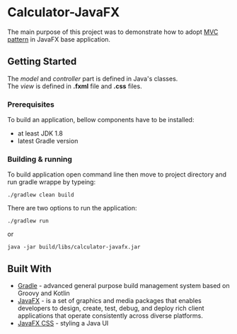# Calculator-JavaFX
The main purpose of this project was to demonstrate how to adopt 
[MVC pattern](https://en.wikipedia.org/wiki/Model%E2%80%93view%E2%80%93controller) in JavaFX base application.<br />

## Getting Started

The _model_ and _controller_ part is defined in Java's classes.<br />
The _view_ is defined in __.fxml__ file and __.css__ files.<br />

### Prerequisites

To build an application, bellow components have to be installed:
- at least JDK 1.8 <br />
- latest Gradle version

### Building & running

To build application open command line then move to project directory and run gradle wrappe by typeing:
```
./gradlew clean build
```
There are two options to run the application:
```
./gradlew run
```
or
```
java -jar build/libs/calculator-javafx.jar
```
## Built With
- [Gradle](https://gradle.org/) - advanced general purpose build management system based on Groovy and Kotlin
- [JavaFX](https://docs.oracle.com/javafx/2/) - is a set of graphics and media packages that enables developers 
to design, create, test, debug, and deploy rich client applications that operate consistently across diverse platforms.
- [JavaFX CSS](https://docs.oracle.com/javase/8/javafx/api/javafx/scene/doc-files/cssref.html) -  styling a Java UI
